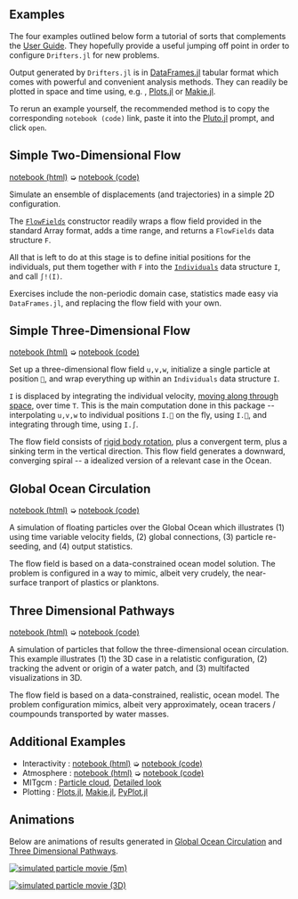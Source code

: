 
## Examples

The four examples outlined below form a tutorial of sorts that complements the [User Guide](@ref). They hopefully provide a useful jumping off point in order to configure `Drifters.jl` for new problems.

Output generated by `Drifters.jl` is in [DataFrames.jl](https://juliadata.github.io/DataFrames.jl/latest/) tabular format which comes with powerful and convenient analysis methods. They can  readily be plotted in space and time using, e.g. , [Plots.jl](https://docs.juliaplots.org/stable/) or [Makie.jl](https://makie.juliaplots.org/stable/).

To rerun an example yourself, the recommended method is to copy the corresponding `notebook (code)` link, paste it into the [Pluto.jl](https://github.com/fonsp/Pluto.jl/wiki/🔎-Basic-Commands-in-Pluto) prompt, and click `open`.

## Simple Two-Dimensional Flow

[notebook (html)](random_flow_field.html) ➭ [notebook (code)](https://github.com/JuliaClimate/Drifters.jl/blob/master/examples/basics/random_flow_field.jl)

Simulate an ensemble of displacements (and trajectories) in a simple 2D configuration. 

The [`FlowFields`](@ref) constructor readily wraps a flow field provided in the standard Array format, adds a time range, and returns a `FlowFields` data structure `F`. 

All that is left to do at this stage is to define initial positions for the individuals, put them together with `F` into the [`Individuals`](@ref) data structure `I`, and call `∫!(I)`.

Exercises include the non-periodic domain case, statistics made easy via `DataFrames.jl`, and replacing the flow field with your own.

## Simple Three-Dimensional Flow

[notebook (html)](solid_body_rotation.html) ➭ [notebook (code)](https://github.com/JuliaClimate/Drifters.jl/blob/master/examples/basics/solid_body_rotation.jl)

Set up a three-dimensional flow field `u,v,w`, initialize a single particle at position `📌`, and wrap everything up within an `Individuals` data structure `I`.

`I` is displaced by integrating the individual velocity, [moving along through space](https://en.wikipedia.org/wiki/Lagrangian_and_Eulerian_specification_of_the_flow_field), over time `T`.  This is the main computation done in this package -- interpolating `u,v,w` to individual positions `I.📌` on the fly, using `I.🚄`, and integrating through time, using `I.∫`.

The flow field consists of [rigid body rotation](https://en.wikipedia.org/wiki/Rigid_body), plus a convergent term, plus a sinking term in the vertical direction. This flow field generates a downward, converging spiral -- a idealized version of a relevant case in the Ocean.

## Global Ocean Circulation

[notebook (html)](global_ocean_circulation.html) ➭ [notebook (code)](https://github.com/JuliaClimate/Drifters.jl/blob/master/examples/worldwide/global_ocean_circulation.jl)

A simulation of floating particles over the Global Ocean which illustrates (1) using time variable velocity fields, (2) global connections, (3) particle re-seeding, and (4) output statistics. 

The flow field is based on a data-constrained ocean model solution. The problem is configured in a way to mimic, albeit very crudely, the near-surface tranport of plastics or planktons.

## Three Dimensional Pathways

[notebook (html)](three_dimensional_ocean.html) ➭ [notebook (code)](https://github.com/JuliaClimate/Drifters.jl/blob/master/examples/worldwide/three_dimensional_ocean.jl)

A simulation of particles that follow the three-dimensional ocean circulation. This example illustrates (1) the 3D case in a relatistic configuration, (2) tracking the advent or origin of a water patch, and (3) multifacted visualizations in 3D.

The flow field is based on a data-constrained, realistic, ocean model. The problem configuration mimics, albeit very approximately, ocean tracers / coumpounds transported by water masses.

## Additional Examples

- Interactivity : [notebook (html)](interactive_UI.html) ➭ [notebook (code)](https://github.com/JuliaClimate/Drifters.jl/blob/master/examples/worldwide/interactive_UI.jl)
- Atmosphere : [notebook (html)](https://gaelforget.github.io/MITgcm.jl/dev/examples/HS94_particles.html) ➭ [notebook (code)](https://raw.githubusercontent.com/gaelforget/MITgcm.jl/master/examples/HS94_particles.jl)
- MITgcm : [Particle cloud](../particle_cloud/index.html), [Detailed look](../detailed_look/index.html) 
- Plotting : [Plots.jl](https://github.com/JuliaClimate/Drifters.jl/blob/master/examples/more/recipes_plots.jl), [Makie.jl](https://github.com/JuliaClimate/Drifters.jl/blob/master/examples/more/recipes_makie.jl), [PyPlot.jl](https://github.com/JuliaClimate/Drifters.jl/blob/master/examples/more/recipes_pyplot.jl)

## Animations

Below are animations of results generated in [Global Ocean Circulation](@ref) and [Three Dimensional Pathways](@ref).

[![simulated particle movie (5m)](https://user-images.githubusercontent.com/20276764/84766999-b801ad80-af9f-11ea-922a-610ad8a257dc.png)](https://youtu.be/W5DNqJG9jt0)

[![simulated particle movie (3D)](https://user-images.githubusercontent.com/20276764/94491485-595ee900-01b6-11eb-95e6-c2cacb812f46.png)](https://youtu.be/twAAE_WUs_g)
